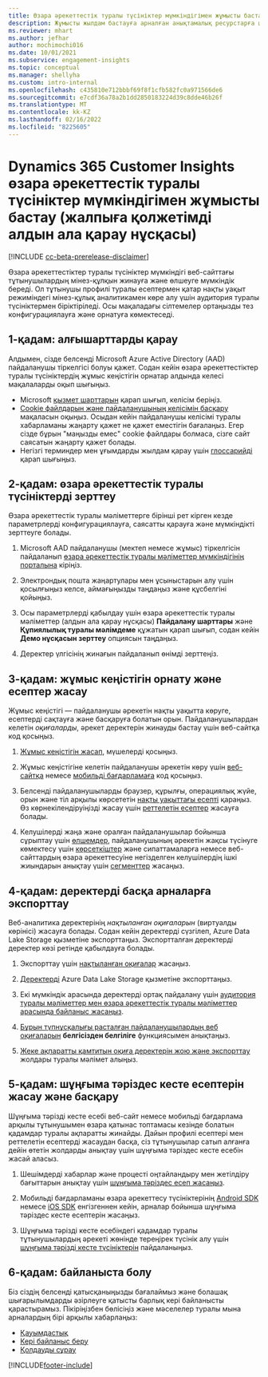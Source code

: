 ```yaml
---
title: Өзара әрекеттестік туралы түсініктер мүмкіндігімен жұмысты бастау
description: Жұмысты жылдам бастауға арналған анықтамалық ресурстарға шолу.
ms.reviewer: mhart
ms.author: jefhar
author: mochimochi016
ms.date: 10/01/2021
ms.subservice: engagement-insights
ms.topic: conceptual
ms.manager: shellyha
ms.custom: intro-internal
ms.openlocfilehash: c435810e712bbbf69f8f1cfb582fc0a971566de6
ms.sourcegitcommit: e7cdf36a78a2b1dd2850183224d39c8dde46b26f
ms.translationtype: MT
ms.contentlocale: kk-KZ
ms.lasthandoff: 02/16/2022
ms.locfileid: "8225605"
---
```

# <a name="get-started-with-dynamics-365-customer-insights-engagement-insights-capability-public-preview"></a>Dynamics 365 Customer Insights өзара әрекеттестік туралы түсініктер мүмкіндігімен жұмысты бастау (жалпыға қолжетімді алдын ала қарау нұсқасы)

[!INCLUDE [cc-beta-prerelease-disclaimer](includes/cc-beta-prerelease-disclaimer.md)]

Өзара әрекеттестіктер туралы түсініктер мүмкіндігі веб-сайттағы тұтынушылардың мінез-құлқын жинауға және өлшеуге мүмкіндік береді. Ол тұтынушы профилі туралы есептермен қатар нақты уақыт режиміндегі мінез-құлық аналитикамен көре алу үшін аудитория туралы түсініктермен біріктіріледі. Осы мақаладағы сілтемелер ортаңызды тез конфигурациялауға және орнатуға көмектеседі.

## <a name="step-1-review-prerequisites"></a>1-қадам: алғышарттарды қарау

Алдымен, сізде белсенді Microsoft Azure Active Directory (AAD) пайдаланушы тіркелгісі болуы қажет. Содан кейін өзара әрекеттестіктер туралы түсініктердің жұмыс кеңістігін орнатар алдында келесі мақалаларды оқып шығыңыз.

- Microsoft [қызмет шарттарын](terms-of-service.md) қарап шығып, келісім беріңіз.  
- [Cookie файлдарын және пайдаланушының келісімін басқару](user-consent-storage.md) мақаласын оқыңыз. Осыдан кейін пайдаланушы келісімі туралы хабарламаны жаңарту қажет не қажет еместігін бағалаңыз. Егер сізде бұрын "маңызды емес" cookie файлдары болмаса, сізге сайт саясатын жаңарту қажет болады.
- Негізгі терминдер мен ұғымдарды жылдам қарау үшін [глоссарийді](glossary.md) қарап шығыңыз.

## <a name="step-2-explore-engagement-insights"></a>2-қадам: өзара әрекеттестік туралы түсініктерді зерттеу

Өзара әрекеттестік туралы мәліметтерге бірінші рет кірген кезде параметрлерді конфигурациялауға, саясатты қарауға және мүмкіндікті зерттеуге болады.

1. Microsoft AAD пайдаланушы (мектеп немесе жұмыс) тіркелгісін пайдаланып [өзара әрекеттестік туралы мәліметтер мүмкіндігінің порталына](https://home.ci.ai.dynamics.com/app/engagement-insights) кіріңіз.

1. Электрондық пошта жаңартулары мен ұсыныстарын алу үшін қосылғыңыз келсе, аймағыңызды таңдаңыз және құсбелгіні қойыңыз.

1. Осы параметрлерді қабылдау үшін өзара әрекеттестік туралы мәліметтер (алдын ала қарау нұсқасы) **Пайдалану шарттары** және **Құпиялылық туралы мәлімдеме** құжатын қарап шығып, содан кейін **Демо нұсқасын зерттеу** опциясын таңдаңыз.

1. Деректер үлгісінің жинағын пайдаланып өнімді зерттеңіз.

##  <a name="step-3-set-up-a-workspace-and-create-reports"></a>3-қадам: жұмыс кеңістігін орнату және есептер жасау

Жұмыс кеңістігі — пайдаланушы әрекетін нақты уақытта көруге, есептерді сақтауға және басқаруға болатын орын. Пайдаланушылардан келетін *оқиғаларды*, әрекет деректерін жинауды бастау үшін веб-сайтқа код қосыңыз.

1. [Жұмыс кеңістігін жасап](create-workspace.md), мүшелерді қосыңыз.

1. Жұмыс кеңістігіне келетін пайдаланушы әрекетін көру үшін [веб-сайтқа](instrument-website.md) немесе [мобильді бағдарламаға](developer-resources.md#capture-events-from-mobile-apps) код қосыңыз.

1. Белсенді пайдаланушыларды браузер, құрылғы, операциялық жүйе, орын және тіл арқылы көрсететін [нақты уақыттағы есепті](view-reports.md) қараңыз. Өз көрнекілендіруіңізді жасау үшін [реттелетін есептер](custom-reports.md) жасауға болады.

1. Келушілерді жаңа және оралған пайдаланушылар бойынша сұрыптау үшін [өлшемдер](dimensions.md), пайдаланушының әрекетін жақсы түсінуге көмектесу үшін [көрсеткіштер](metrics.md) және сипаттамаларға немесе веб-сайттардың өзара әрекеттесуіне негізделген келушілердің ішкі жиындарын анықтау үшін [сегменттер](segments.md) жасаңыз.
    
## <a name="step-4-export-data-to-other-channels"></a>4-қадам: деректерді басқа арналарға экспорттау

Веб-аналитика деректерінің *нақтыланған оқиғаларын* (виртуалды көрінісі) жасауға болады. Содан кейін деректерді сүзгілеп, Azure Data Lake Storage қызметіне экспорттаңыз. Экспортталған деректерді деректер көзі ретінде қабылдауға болады.

1. Экспорттау үшін [нақтыланған оқиғалар](refined-events.md) жасаңыз.

1. [Деректерді](export-events.md) Azure Data Lake Storage қызметіне экспорттаңыз.

1. Екі мүмкіндік арасында деректерді ортақ пайдалану үшін [аудитория туралы мәліметтер мен өзара әрекеттестік туралы мәліметтер арасында байланыс жасаңыз](integrate-audience-insights-engagement-insights.md).

1. [Бұрын түпнұсқалығы расталған пайдаланушылардың веб оқиғаларын](unknown-to-known.md) **белгісізден белгіліге** функциясымен анықтаңыз.

1. [Жеке ақпаратты қамтитын оқиға деректерін жою және экспорттау](delete-export-personal-data.md) жолдары туралы мәлімет алыңыз.

## <a name="step-5-create-and-manage-funnel-reports"></a>5-қадам: шұңғыма тәріздес кесте есептерін жасау және басқару

Шұңғыма тәрізді кесте есебі веб-сайт немесе мобильді бағдарлама арқылы тұтынушымен өзара қатынас топтамасы кезінде болатын қадамдар туралы ақпаратты жинайды. Дайын профилі есептері мен реттелетін есептерді жасаудан басқа, сіз тұтынушылар сатып алғанға дейін өтетін жолдарды анықтау үшін шұңғыма тәріздес кесте есебін жасай аласыз. 

1. Шешімдерді хабарлар және процесті оңтайландыру мен жетілдіру бағыттарын анықтау үшін [шұңғыма тәріздес есеп жасаңыз](funnel-reports.md).

1. Мобильді бағдарламаны өзара әрекеттесу түсініктерінің [Android SDK](get-started-android.md) немесе [iOS SDK](get-started-ios.md) енгізгеннен кейін, арналар бойынша шұңғыма тәріздес кесте есептерін жасаңыз.

1. Шұңғыма тәрізді кесте есебіндегі қадамдар туралы тұтынушылардың әрекеті жөнінде тереңірек түсінік алу үшін [шұңғыма тәрізді кесте түсініктерін](funnel-reports.md#funnel-insights) пайдаланыңыз.
 
## <a name="step-6-stay-connected"></a>6-қадам: байланыста болу

Біз сіздің белсенді қатысқаныңызды бағалаймыз және болашақ шығарылымдарды әзірлеуге қатысты барлық кері байланысты қарастырамыз. Пікіріңізбен бөлісіңіз және мәселелер туралы мына арналардың бірі арқылы хабарлаңыз:
- [Қауымдастық](https://go.microsoft.com/fwlink/?linkid=2141648)
- [Кері байланыс беру](https://go.microsoft.com/fwlink/?linkid=2143222)
- [Қолдауды сұрау](https://go.microsoft.com/fwlink/?linkid=2145734) 


[!INCLUDE[footer-include](../includes/footer-banner.md)]
